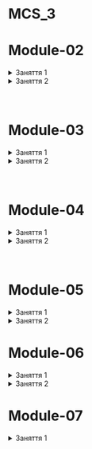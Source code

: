 # MCS_3

# Module-02

<details>
  <summary>Заняття 1</summary>
<ul>
    <li>Обробка подій</li>
    <ul>
        <li>Посилання на ф-ю</li>
        <li>Анонімний колбек</li>
        <li>Обʼєкт події</li>
    </ul>
    <li>Стан компонента</li>
    <ul>
        <li>Рективність</li>
        <li>useState</li>
        <li>Асинхронність оновлення стану</li>
        <li>Ізоляція стану</li>
        <li>Підняття стану</li>
        <li>Декілька станів</li>
        <li>Оновлення обʼєктів</li>
    </ul>
</ul>
</details>

<details>
  <summary>Заняття 2</summary>
<ul>
    <li>Життєвий цикл компонента</li>
    <ul>
        <li>Монтування</li>
        <li>Оновлення</li>
        <li>Розмонтування</li>
    </ul>
    <li>Хук <code>useEffect</code></li>
    <ul>
        <li>Монтування та суворий режим</li>
        <li>Розмонування та очищення ефекту</li>
        <li>Оновлення</li>
        <li>Декілька ефектів</li>
    </ul>
    <li>Робота з <code>localeStorage</code></li>
    <ul>
        <li>Запис</li>
        <li>Читання через <code>useState(callback)</code></li>
    </ul>
</ul>
</details>
<br/>
<br/>

# Module-03

<details>
  <summary>Заняття 1</summary>
<ul>
    <li>Форми</li>
    <ul>
        <li>Сабміт форми <code>onSubmit</code></li>
        <li>Неконтрольована форма з <code>event.target.elements</code></li>
        <li>Очищення форми після сабміту з <code>event.target.reset()</code></li>
    </ul>
    <li>Форма як окремий компонент</li>
    <ul>
        <li>Пропс сабміту</li>
    </ul>
    <li>Хук <code>useId</code></li>
    <li>Контрольовані елементи</li>
    <ul>
        <li>Атрибути <code>value</code> та <code>onChange</code></li>
        <li>Текстове поле</li>
        <li>Елемент <code>select</code></li>
    </ul>
    <li>Контрольована форма</li>
    <ul>
        <li>Обробка сабміту у форми</li>
        <li>Очищення форми після сабміту</li>
    </ul>
</ul>
</details>

<details>
  <summary>Заняття 2</summary>
<ul>
    <li>Бібліотека <code>Formik</code></li>
    <li>Контейнер форми <code>Formik</code> та <code>Form</code></li>
    <ul>
        <li>Пропс <code>initialValues</code></li>
        <li>Пропс <code>onSubmit</code></li>
    </ul>
    <li>Поля форми <code>Field</code></li>
    <ul>
        <li>Атрибут <code>name</code></li>
        <li>Початкове значення елемнетів</li>
    </ul>
    <li>Відправка форми</li>
    <ul>
        <li>Параметри <code>values</code> та <code>actions</code></li>
        <li>Початкове значення елемнетів</li>
    </ul>
    <li>Стилізація</li>
    <li>Типи полів через пропс <code>as</code></li>
    <li>Валідація з <code>Yup</code></li>
    <ul>
        <li>Схема валідації</li>
        <li>Пропс <code>validationSchema</code></li>
        <li>Компонент <code>ErrorMessage</code></li>
    </ul>

</ul>
</details>
<br/>
<br/>

# Module-04

<details>
  <summary>Заняття 1</summary>
<ul>
    <li>HTTP-запити axios</li>
    <li><a href="https://hn.algolia.com/api"><code>https://hn.algolia.com/api</code></a></li>
    <ul>
        <li>Запит при монтуванні компонента</li>
        <li>Оголошення функції у ефекті</li>
        <li>Обробка даних запиту</li>
        <li>Відображення даних</li>
        <li>Поділ відповідальності</li>
    </ul>
    <li>Пошук через форму</li>
    <li>Індикатор завантаження</li>
    <li>Обробка помилок</li>
    <li>Пагінація</li>
</ul>
</details>

<details>
  <summary>Заняття 2</summary>
<ul>
    <li>Хук <code>useMemo</code></li>
    <li>Хук <code>useRef</code></li>
    <ul>
        <li>Створення</li>
        <li>Життєвий цикл рефа</li>
        <li>Відсутність реактивності</li>
    </ul>
    <li>Контекст</li>
    <ul>
        <li>Створення контексту</li>
        <li>Компонент <code>Provider</code></li>
        <li>Хук <code>useContext</code></li>
        <li>Кастомний компонент провайдеру</li>
    </ul>

</ul>
</details>
<br/>
<br/>

# Module-05

<details>
  <summary>Заняття 1</summary>
<ul>
    <li>Маршрутизація</li>
    <li>Компонент <code>BrowserRouter</code></li>
    <li>Компоненти <code>Route</code> та <code>Routes</code></li>
    <li>Сторінка помилки навігації</li>
    <li>Компоненти <code>Link</code> та <code>NavLink</code></li>
    <li>URL_апраметри з <code>useParams</code></li>
    <li>Вкладені маршрути та <code>Outlet</code></li>
    <li>Деплой на <code>Versel</code> у матеріалах</li>
</ul>
</details>

<details>
  <summary>Заняття 2</summary>
<ul>
    <li>Рядок запиту</li>
    <ul>
        <li>Вилучення з параметрів <code>useSearchParams</code></li>
        <li>Тип значень повертаємий методом <code>get</code></li>
        <li>Зміна рядка запиту</li>
    </ul>
    <li>Обʼєкт місцезнаходження</li>
    <ul>
        <li>Хук <code>useLocation</code></li>
        <li>Властивість <code>location.state</code></li>
    </ul>
    <li>Розділення коду</li>
    <ul>
        <li><code>lazy</code> та <code>Suspence</code></li>
    </ul>
</ul>
</details>

# Module-06

<details>
  <summary>Заняття 1</summary>
<ul>
    <li>Управління станом</li>
        <ul>
            <li>Глобальний стан</li>
            <li>Потік даних</li>
        </ul>
    <li>Встановлення <code>Redux</code> та <code>React Redux</code></li>
    <li>Стор <code>store</code></li>
        <ul>
            <li><code>Redux DevTools</code></li>
        </ul>
    <li>Підписка на стор</li>
        <ul>
            <li>Функції-селектори</li>
        </ul>
    <li>Екшени <code>ections</code></li>
        <ul>
            <li>Генератори екшенів</li>
            <li>Відправлення екшенів</li>
        </ul>
    <li>Редюсери <code>reducers</code></li>
        <ul>
            <li>Що таке редюсер</li>
            <li>Кореневий редюсер</li>
            <li>Обробка екшенів</li>
            <li>Композиція редюсерів</li>
        </ul>
</ul>
</details>

<details>
  <summary>Заняття 2</summary>
<ul>
    <li>Redux Toolkit</li>
    <ul>
        <li><code>createAction</code></li>
        <li><code>createReducer</code></li>
        <ul>
            <li><code>builder</code></li>
            <li><code>immer</code></li>
        </ul>
        <li><code>createSlice</code></li>
        <ul>
            <li><code>prepare</code></li>
        </ul>
    </ul>
</ul>
</details>

# Module-07

<details>
  <summary>Заняття 1</summary>
<ul>
    <li>Асинхронні операції</li>
    <li>Форма стану слайса: <code>loading, error, data</code></li>
    <li>Оголошення операції <code>fetchTasks</code> через <code>createAsyncThunk</code> </li>
        <ul>
            <li>Діспатч операції у компоненті при монтуванні</li>
            <li>Екшени операції: <code>pending, fulfilled, rejected</code></li>
            <li>Обробка результату операцій у слайсі <code>xetraReducers</code></li>
            <li>Обробка запиту, що завершився з помилкою <code>rejectWithValue</code></li>
        </ul>
    <li>Операції <code>addTask</code> та <code>deleteTask</code></li>
        <ul>
            <li>Діспатч операцій у компонентах</li>
            <li>Обробка результату операцій у слайсі</li>
        </ul>
</ul>
</details>
